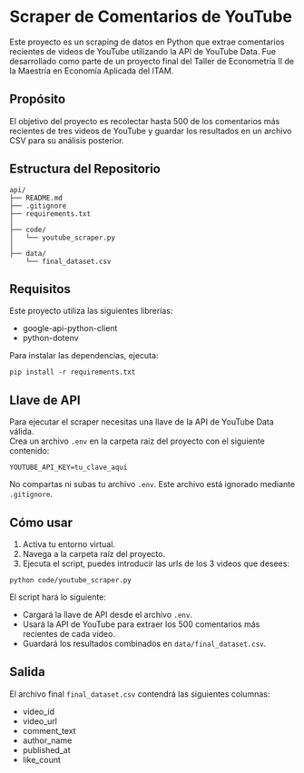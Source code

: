 # Scraper de Comentarios de YouTube

Este proyecto es un scraping de datos en Python que extrae comentarios recientes de videos de YouTube utilizando la API de YouTube Data. Fue desarrollado como parte de un proyecto final del Taller de Econometría II de la Maestría en Economía Aplicada del ITAM.

## Propósito

El objetivo del proyecto es recolectar hasta 500 de los comentarios más recientes de tres videos de YouTube y guardar los resultados en un archivo CSV para su análisis posterior.

## Estructura del Repositorio

```
api/
├── README.md
├── .gitignore
├── requirements.txt
│
├── code/
│   └── youtube_scraper.py
│
├── data/
    └── final_dataset.csv
```

## Requisitos

Este proyecto utiliza las siguientes librerías:

- google-api-python-client
- python-dotenv

Para instalar las dependencias, ejecuta:

```
pip install -r requirements.txt
```

## Llave de API

Para ejecutar el scraper necesitas una llave de la API de YouTube Data válida.  
Crea un archivo `.env` en la carpeta raíz del proyecto con el siguiente contenido:

```
YOUTUBE_API_KEY=tu_clave_aquí
```

No compartas ni subas tu archivo `.env`. Este archivo está ignorado mediante `.gitignore`.

## Cómo usar

1. Activa tu entorno virtual.  
2. Navega a la carpeta raíz del proyecto.  
3. Ejecuta el script, puedes introducir las urls de los 3 videos que desees:

```
python code/youtube_scraper.py
```

El script hará lo siguiente:

- Cargará la llave de API desde el archivo `.env`.
- Usará la API de YouTube para extraer los 500 comentarios más recientes de cada video.
- Guardará los resultados combinados en `data/final_dataset.csv`.

## Salida

El archivo final `final_dataset.csv` contendrá las siguientes columnas:

- video_id  
- video_url  
- comment_text  
- author_name  
- published_at  
- like_count

